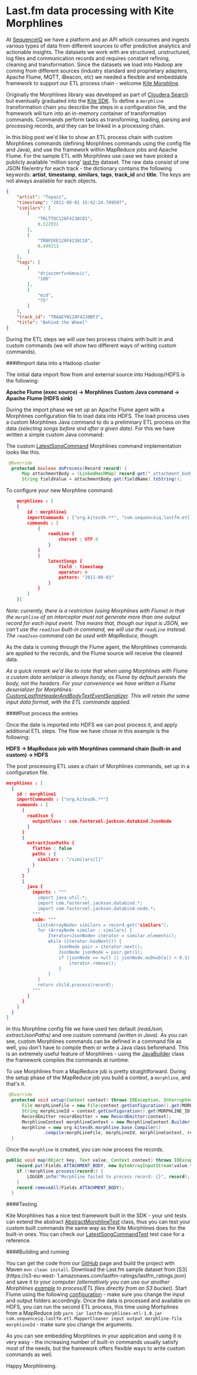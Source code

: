 Last.fm data processing with Kite Morphlines
==============================================

At [SequenceIQ](http://sequenceiq.com) we have a platform and an API which consumes and ingests various types of data from different sources to offer predictive analytics and actionable insights.
The datasets we work with are structured, unstructured, log files and communication records and requires constant refining, cleaning and transformation. Since the datasets we load into Hadoop are coming from different sources (industry standard and proprietary adapters, Apache Flume, MQTT, iBeacon, etc)
we needed a flexible and embeddable framework to support our ETL process chain - welcome [Kite Morphline](https://github.com/kite-sdk/kite/tree/master/kite-morphlines).

Originally the Morphlines library was developed as part of [Cloudera Search](http://www.cloudera.com/content/cloudera/en/products-and-services/cdh/search.html) but eventually graduated into the [Kite SDK](http://kitesdk.org/docs/current/).
To define a `morphline` transformation chain you describe the steps in a configuration file, and the framework will turn into an in-memory container of transformation commands.
Commands perform tasks as transforming, loading, parsing and processing records, and they can be linked in a processing chain.

In this blog post we'd like to show an ETL process chain with custom Morphlines commands (defining Morphlines commands using the config file and Java), and use the framework within MapReduce jobs and Apache Flume.
For the sample ETL with Morphlines use case we have picked a publicly available 'million song' [last.fm](http://labrosa.ee.columbia.edu/millionsong/lastfm) dataset.
The raw data consist of one JSON file/entry for each track - the dictionary contains the following keywords: **artist**, **timestamp**, **similars**, **tags**, **track_id** and **title**.
The keys are not always available for each objects.

``` JSON
{
    "artist": "Topazz",
    "timestamp": "2011-08-01 15:42:24.789597",
    "similars": [
        [
            "TRLTTOC128F4238C01",
            0.522931
        ],
        [
            "TRBFOXE128F4238C18",
            0.499313
        ]
    ],
    "tags": [
        [
            "drjazzmrfunkmusic",
            "100"
        ],
        [
            "mid",
            "75"
        ]
    ],
    "track_id": "TRAAEYW128F4238BF3",
    "title": "Behind the Wheel"
}
```

During the ETL steps we will use two process chains with built in and custom commands (we will show two different ways of writing custom commands).

####Import data into a Hadoop cluster

The initial data import flow from and external source into Hadoop/HDFS is the following:

**Apache Flume (exec source) -> Morphlines Custom Java command -> Apache Flume (HDFS sink)**

During the import phase we set up an Apache Flume agent with a Morphlines configuration file to load data into HDFS. The load process uses a custom Morphlines Java command
to do a preliminary ETL process on the data *(selecting songs before and after a given date)*. For this we have written a simple custom Java command:


The custom [LatestSongCommand](https://github.com/sequenceiq/sequenceiq-samples/blob/master/lastfm-morphlines-etl/src/main/java/com/sequenceiq/lastfm/etl/LatestSongCommand.java) Morphlines command implementation looks like this.

``` java
 @Override
  protected boolean doProcess(Record record) {
      Map attachmentBody = (LinkedHashMap) record.get("_attachment_body").get(0);
      String fieldValue = attachmentBody.get(fieldName).toString();

```

To configure your new Morphline command:

``` JSON
    morphlines : [
    {
        id : morphline1
        importCommands : ["org.kitesdk.**", "com.sequenceiq.lastfm.etl.**"]
        commands : [
            {
                readLine {
                    charset : UTF-8
                }
            }
            {
                latestSongs {
                    field : timestamp
                    operator: >
                    pattern: "2011-08-03"
                }
            }
        ]
    }]
```
*Note: currently, there is a restriction (using Morphlines with Flume) in that the `morphline` of an interceptor must not generate more than one output record for each input event. This means that, though our input is JSON, we can't use the `readJson` built-in command, we will use the `readLine` instead. The `readJson` command can be used with MapReduce, though.*


As the data is coming through the Flume agent, the Morphlines commands are applied to the records, and the Flume source will receive the cleaned data.

*As a quick remark we'd like to note that when using Morphlines with Flume a custom data serializer is always handy, as Flume by default persists the body, not the headers. For your convenience we have written a Flume deserializer for Morphlines: [CustomLastfmHeaderAndBodyTextEventSerializer](https://github.com/sequenceiq/sequenceiq-samples/blob/master/lastfm-morphlines-etl/src/main/java/com/sequenceiq/lastfm/etl/CustomLastfmHeaderAndBodyTextEventSerializer.java). This will retain the same input data format, with the ETL commands applied.*

####Post process the entries

Once the date is imported into HDFS we can post process it, and apply additional ETL steps. The flow we have chose in this example is the following:

**HDFS -> MapReduce job with Morphlines command chain (built-in and custom) -> HDFS**

The post processing ETL uses a chain of Morphlines commands, set up in a configuration file.

```JSON
morphlines : [
  {
    id : morphline1
    importCommands : ["org.kitesdk.**"]
    commands : [
      {
        readJson {
          outputClass : com.fasterxml.jackson.databind.JsonNode
        }
      }
      {
        extractJsonPaths {
          flatten : false
          paths : {
            similars : "/similars/[]"
          }
        }
      }
      {
        java {
          imports : """
            import java.util.*;
            import com.fasterxml.jackson.databind.*;
            import com.fasterxml.jackson.databind.node.*;
          """
          code: """
            List<ArrayNode> similars = record.get("similars");
            for (ArrayNode similar : similars) {
                Iterator<JsonNode> iterator = similar.elements();
                while (iterator.hasNext()) {
                    JsonNode pair = iterator.next();
                    JsonNode jsonNode = pair.get(1);
                    if (jsonNode == null || jsonNode.asDouble() < 0.1) {
                        iterator.remove();
                    }
                }
            }
            return child.process(record);
          """
        }
      }
    ]
  }
]
```

In this Morphline config file we have used two default *(readJson, extractJsonPaths)* and one custom command *(written in Java)*. As you can see, custom Morphlines commands can be defined in a command file as well, you don't have to compile them or write a Java class beforehand.
This is an extremely useful feature of Morphlines - using the [JavaBuilder](https://github.com/kite-sdk/kite/blob/master/kite-morphlines/kite-morphlines-core/src/main/java/org/kitesdk/morphline/stdlib/JavaBuilder.java) class the framework compiles the commands at runtime.


To use Morphlines from a MapReduce job is pretty straightforward. During the setup phase of the MapReduce job you build a context, a `morphline`, and that's it.

```java
 @Override
  protected void setup(Context context) throws IOException, InterruptedException {
      File morphLineFile = new File(context.getConfiguration().get(MORPHLINE_FILE));
      String morphLineId = context.getConfiguration().get(MORPHLINE_ID);
      RecordEmitter recordEmitter = new RecordEmitter(context);
      MorphlineContext morphlineContext = new MorphlineContext.Builder().build();
      morphline = new org.kitesdk.morphline.base.Compiler()
              .compile(morphLineFile, morphLineId, morphlineContext, recordEmitter);
  }

```

Once the `morphline` is created, you can now process the records.

``` java
public void map(Object key, Text value, Context context) throws IOException, InterruptedException {
    record.put(Fields.ATTACHMENT_BODY, new ByteArrayInputStream(value.toString().getBytes()));
    if (!morphline.process(record)) {
        LOGGER.info("Morphline failed to process record: {}", record);
    }
    record.removeAll(Fields.ATTACHMENT_BODY);
  }
```

####Testing

Kite Morphlines has a nice test framework built in the SDK - your unit tests can extend the abstract [AbstractMorphlineTest](https://github.com/kite-sdk/kite/blob/master/kite-morphlines/kite-morphlines-core/src/test/java/org/kitesdk/morphline/api/AbstractMorphlineTest.java) class,
thus you can test your custom built commands the same way as the Kite Morphlines does for the built-in ones. You can check our [LatestSongCommandTest](https://github.com/sequenceiq/sequenceiq-samples/blob/master/lastfm-morphlines-etl/src/test/java/com/sequenceiq/lastfm/etl/LatestSongCommandTest.java) test case for a reference.

####Building and running

You can get the code from our [GitHub](https://github.com/sequenceiq/sequenceiq-samples/tree/master/lastfm-morphlines-etl) page and build the project with Maven `mvn clean install`.
Download the Last.fm sample dataset from [S3](https://s3-eu-west-
  1.amazonaws.com/lastfm-ratings/lastfm_ratings.json) and save it to your computer *(alternatively you can use our another Morphlines [example](http://blog.sequenceiq.com/blog/2014/03/11/data-cleaning-with-mapreduce-and-morphlines/) to process/ETL files directly from an S3 bucket)*.
Start Flume using the following [configuration](https://github.com/sequenceiq/sequenceiq-samples/blob/master/lastfm-morphlines-etl/src/main/resources/flume.conf) - make sure you change the input and output folders accordingly.
Once the data is processed and available on HDFS, you can run the second ETL process, this time using Morhplines from a MapReduce job `yarn jar lastfm-morphlines-etl-1.0.jar com.sequenceiq.lastfm.etl.MapperCleaner input output morphline-file morphlineId` - make sure you change the arguments.

As you can see embedding Morphlines in your application and using it is very easy - the increasing number of built-in commands usually satisfy most of the needs, but the framework offers flexible ways to write custom commands as well.

Happy Morphlineing.
